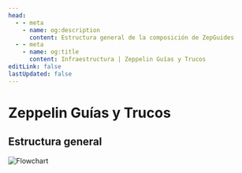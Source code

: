 ```yaml
---
head:
  - - meta
    - name: og:description
      content: Estructura general de la composición de ZepGuides
  - - meta
    - name: og:title
      content: Infraestructura | Zeppelin Guías y Trucos
editLink: false
lastUpdated: false
---
```


# Zeppelin Guías y Trucos

## Estructura general

![Flowchart](/assets/ZepInfrastructureGeneral.svg)